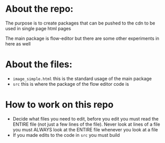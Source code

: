 # About the repo:
The purpose is to create packages that can be pushed to the cdn to be used in single page html pages

The main package is flow-editor but there are some other experiments in here as well

# About the files:
- `image_simple.html` this is the standard usage of the main package
- `src` this is where the package of the flow editor code is

# How to work on this repo
- Decide what files you need to edit, before you edit you must read the ENTIRE file (not just a few lines of the file). Never look at lines of a file you must ALWAYS look at the ENTIRE file whenever you look at a file
- If you made edits to the code in `src` you must build